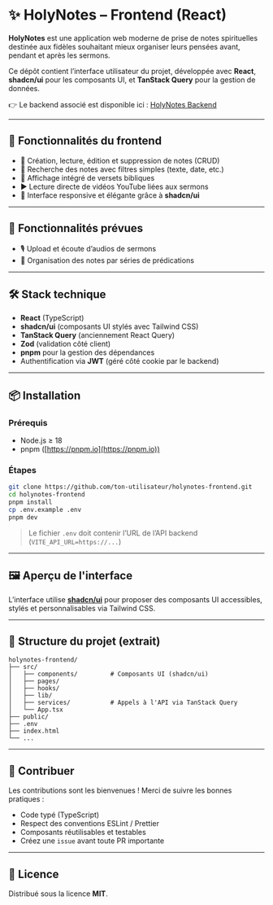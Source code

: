 # ✨ HolyNotes – Frontend (React)

**HolyNotes** est une application web moderne de prise de notes spirituelles destinée aux fidèles souhaitant mieux organiser leurs pensées avant, pendant et après les sermons.

Ce dépôt contient l’interface utilisateur du projet, développée avec **React**, **shadcn/ui** pour les composants UI, et **TanStack Query** pour la gestion de données.

👉 Le backend associé est disponible ici : [HolyNotes Backend](https://github.com/ton-utilisateur/holynotes-backend)

---

## 🧰 Fonctionnalités du frontend

* 📝 Création, lecture, édition et suppression de notes (CRUD)
* 🔎 Recherche des notes avec filtres simples (texte, date, etc.)
* 📖 Affichage intégré de versets bibliques
* ▶️ Lecture directe de vidéos YouTube liées aux sermons
* 🌙 Interface responsive et élégante grâce à **shadcn/ui**

---

## 🔮 Fonctionnalités prévues

* 🎙️ Upload et écoute d’audios de sermons
* 📂 Organisation des notes par séries de prédications

---

## 🛠️ Stack technique

* **React** (TypeScript)
* **shadcn/ui** (composants UI stylés avec Tailwind CSS)
* **TanStack Query** (anciennement React Query)
* **Zod** (validation côté client)
* **pnpm** pour la gestion des dépendances
* Authentification via **JWT** (géré côté cookie par le backend)

---

## 📦 Installation

### Prérequis

* Node.js ≥ 18
* pnpm ([https://pnpm.io](https://pnpm.io))

### Étapes

```bash
git clone https://github.com/ton-utilisateur/holynotes-frontend.git
cd holynotes-frontend
pnpm install
cp .env.example .env
pnpm dev
```

> Le fichier `.env` doit contenir l’URL de l’API backend (`VITE_API_URL=https://...`)

---

## 🖼️ Aperçu de l'interface

L’interface utilise [**shadcn/ui**](https://ui.shadcn.com) pour proposer des composants UI accessibles, stylés et personnalisables via Tailwind CSS.

---

## 📁 Structure du projet (extrait)

```
holynotes-frontend/
├── src/
│   ├── components/         # Composants UI (shadcn/ui)
│   ├── pages/
│   ├── hooks/
│   ├── lib/
│   ├── services/           # Appels à l'API via TanStack Query
│   └── App.tsx
├── public/
├── .env
├── index.html
└── ...
```

---

## 🤝 Contribuer

Les contributions sont les bienvenues !
Merci de suivre les bonnes pratiques :

* Code typé (TypeScript)
* Respect des conventions ESLint / Prettier
* Composants réutilisables et testables
* Créez une `issue` avant toute PR importante

---

## 📄 Licence

Distribué sous la licence **MIT**.